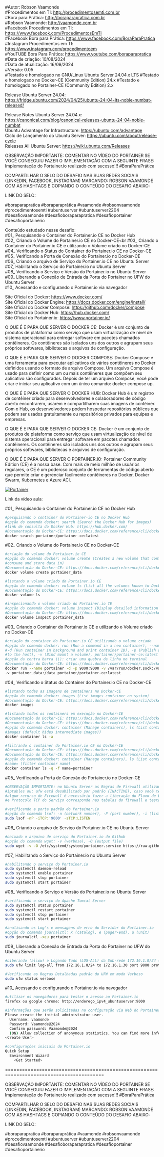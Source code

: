 #Autor: Robson Vaamonde<br>
#Procedimentos em TI: http://procedimentosemti.com.br<br>
#Bora para Prática: http://boraparapratica.com.br<br>
#Robson Vaamonde: http://vaamonde.com.br<br>
#Facebook Procedimentos em TI: https://www.facebook.com/ProcedimentosEmTi<br>
#Facebook Bora para Prática: https://www.facebook.com/BoraParaPratica<br>
#Instagram Procedimentos em TI: https://www.instagram.com/procedimentoem<br>
#YouTUBE Bora Para Prática: https://www.youtube.com/boraparapratica<br>
#Data de criação: 10/08/2024<br>
#Data de atualização: 16/09/2024<br>
#Versão: 0.05<br>
#Testado e homologado no GNU/Linux Ubuntu Server 24.04.x LTS
#Testado e homologado no Docker-CE (Community Edition) 24.x
#Testado e homologado no Portainer-CE (Community Edition) 2.x

Release Ubuntu Server 24.04: https://fridge.ubuntu.com/2024/04/25/ubuntu-24-04-lts-noble-numbat-released/

Release Notes Ubuntu Server 24.04.x: https://canonical.com/blog/canonical-releases-ubuntu-24-04-noble-numbat<br>
Ubuntu Advantage for Infrastructure: https://ubuntu.com/advantage<br>
Ciclo de Lançamento do Ubuntu Server: https://ubuntu.com/about/release-cycle<br>
Releases All Ubuntu Server: https://wiki.ubuntu.com/Releases

OBSERVAÇÃO IMPORTANTE: COMENTAR NO VÍDEO DO PORTAINER SE VOCÊ CONSEGUIU FAZER O IMPLEMENTAÇÃO COM A SEGUINTE FRASE: Implementação do Portainer.io realizado com sucesso!!! #BoraParaPrática

COMPARTILHAR O SELO DO DESAFIO NAS SUAS REDES SOCIAIS (LINKEDIN, FACEBOOK, INSTAGRAM) MARCANDO: ROBSON VAAMONDE COM AS HASHTAGS E COPIANDO O CONTEÚDO DO DESAFIO ABAIXO: 

LINK DO SELO: 

#boraparapratica #boraparaprática #vaamonde #robsonvaamonde #procedimentosemti #ubuntuserver #ubuntuserver2204 #desafiovaamonde #desafioboraparapratica #desafioportainer #desafioportainerio

Conteúdo estudado nesse desafio:<br>
#01_ Pesquisando o Container do Portainer.io CE no Docker Hub<br>
#02_ Criando o Volume do Portainer.io CE no Docker-CE<br
#03_ Criando o Container do Portainer.io CE e utilizando o Volume criado no Docker-CE<br>
#04_ Verificando o Status do Container do Portainer.io CE no Docker-CE<br>
#05_ Verificando a Porta de Conexão do Portainer.io no Docker-CE<br>
#06_ Criando o arquivo de Serviço do Portainer.io CE no Ubuntu Server<br>
#07_ Habilitando o Serviço do Portainer.io no Ubuntu Server<br>
#08_ Verificando o Serviço e Versão do Portainer.io no Ubuntu Server<br>
#09_ Liberando a Conexão de Entrada da Porta do Portainer no UFW do Ubuntu Server<br>
#10_ Acessando e configurando o Portainer.io via navegador<br>

Site Oficial do Docker: https://www.docker.com/<br>
Site Oficial do Docker Engine: https://docs.docker.com/engine/install/<br>
Site Oficial do Docker Compose: https://github.com/docker/compose<br>
Site Oficial do Docker Hub: https://hub.docker.com/<br>
Site Oficial do Portainer.io: https://www.portainer.io/<br>

O QUE É E PARA QUE SERVER O DOCKER CE: Docker é um conjunto de produtos de plataforma como serviço que usam virtualização de nível de sistema operacional para entregar software em pacotes chamados contêineres. Os contêineres são isolados uns dos outros e agrupam seus próprios softwares, bibliotecas e arquivos de configuração.

O QUE É E PARA QUE SERVER O DOCKER COMPOSE: Docker Compose é uma ferramenta para executar aplicativos de vários contêineres no Docker definidos usando o formato de arquivo Compose. Um arquivo Compose é usado para definir como um ou mais contêineres que compõem seu aplicativo são configurados. Depois de ter um arquivo Compose, você pode criar e iniciar seu aplicativo com um único comando: docker compose up.

O QUE É E PARA QUE SERVER O DOCKER HUB: Docker Hub é um registro de contêiner criado para desenvolvedores e colaboradores de código aberto encontrarem, usarem e compartilharem suas imagens de contêiner. Com o Hub, os desenvolvedores podem hospedar repositórios públicos que podem ser usados ​​gratuitamente ou repositórios privados para equipes e empresas.

O QUE É E PARA QUE SERVER O DOCKER CE: Docker é um conjunto de produtos de plataforma como serviço que usam virtualização de nível de sistema operacional para entregar software em pacotes chamados contêineres. Os contêineres são isolados uns dos outros e agrupam seus próprios softwares, bibliotecas e arquivos de configuração.

O QUE É E PARA QUE SERVER O PORTAINER.IO: Portainer Community Edition (CE) é a nossa base. Com mais de meio milhão de usuários regulares, o CE é um poderoso conjunto de ferramentas de código aberto que permite criar e gerenciar facilmente contêineres no Docker, Docker Swarm, Kubernetes e Azure ACI.

[![Portainer](http://img.youtube.com/vi//0.jpg)]( "Portainer")

Link da vídeo aula: 

#01_ Pesquisando o Container do Portainer.io CE no Docker Hub<br>
```bash
#pesquisando o container do Portainer-io CE no Docker Hub
#opção do comando docker: search (Search the Docker Hub for images)
#link de consulta do Docker Hub: https://hub.docker.com/
#Documentação do Docker-CE: https://docs.docker.com/reference/cli/docker/search/
docker search portainer/portainer-ce:latest
```

#02_ Criando o Volume do Portainer.io CE no Docker-CE<br>
```bash
#criação do volume do Portainer.io CE
#opção do comando docker: volume create (Creates a new volume that containers can 
#consume and store data in)
#Documentação do Docker-CE: https://docs.docker.com/reference/cli/docker/volume/create/
docker volume create portainer_data

#listando o volume criado do Portainer.io CE
#opção do comando docker: volume ls (List all the volumes known to Docker)
#Documentação do Docker-CE: https://docs.docker.com/reference/cli/docker/volume/ls/
docker volume ls

#inspecionando o volume criado do Portainer.io CE
#opção do comando docker: volume inspect (Display detailed information on one or more volumes)
#Documentação do Docker-CE: https://docs.docker.com/reference/cli/docker/volume/inspect/
docker volume inspect portainer_data
```

#03_ Criando o Container do Portainer.io CE e utilizando o Volume criado no Docker-CE<br>
```bash
#criação do container do Portainer.io CE utilizando o volume criado
#opção do comando docker: run (Run a command in a new container), --name (container name)
#-d (Run container in background and print container ID), -p (Publish a container’s port(s) 
#to the host), -v (Bind mount a volume), portainer/portainer-ce:latest (container imagem)
#opção da contra barra (\): criar uma quebra de linha no terminal
#Documentação do Docker-CE: https://docs.docker.com/reference/cli/docker/container/run/
docker run --name portainer -d -p 9000:9000 -v /var/run/docker.sock:/var/run/docker.sock \
-v portainer_data:/data portainer/portainer-ce:latest
```

#04_ Verificando o Status do Container do Portainer.io CE no Docker-CE<br>
```bash
#listando todas as imagens de containers no Docker-CE
#opção do comando docker: images (List images container on system)
#Documentação do Docker-CE: https://docs.docker.com/reference/cli/docker/image/
docker images

#listando todos os containers em execução no Docker-CE
#Documentação do Docker-CE: https://docs.docker.com/reference/cli/docker/container/
#Documentação do Docker-CE: https://docs.docker.com/reference/cli/docker/image/ls/
#opção do comando docker: container (Manage containers), ls (List containers), -a --all (Show all
#images (default hides intermediate images))
docker container ls -a

#filtrando o container do Portainer.io CE no Docker-CE
#Documentação do Docker-CE: https://docs.docker.com/reference/cli/docker/container/
#Documentação do Docker-CE: https://docs.docker.com/reference/cli/docker/image/ls//
#opção do comando docker: container (Manage containers), ls (List containers), -q (quiet), -f (filter), 
#name= (filter container name)
docker container ls -q -f name=portainer
```

#05_ Verificando a Porta de Conexão do Portainer.io no Docker-CE<br>
```bash
#OBSERVAÇÃO IMPORTANTE: no Ubuntu Server as Regras de Firewall utilizando o comando: 
#iptables ou: ufw está desabilitado por padrão (INACTIVE), caso você tenha habilitado 
#algum recurso de Firewall é necessário fazer a liberação do Fluxo de Entrada, Porta 
#e Protocolo TCP do Serviço corresponde nas tabelas do firewall e testar a conexão.

#verificando a porta padrão do Portainer.io
#opção do comando lsof: -n (network number), -P (port number), -i (list IP Address), -s (alone directs)
sudo lsof -nP -iTCP:'9000' -sTCP:LISTEN
```

#06_ Criando o arquivo de Serviço do Portainer.io CE no Ubuntu Server<br>
```bash
#baixado o arquivo de serviço do Portainer.io do Github
#opção do comando wget: -v (verbose), -O (output file)
sudo wget -v -O /etc/systemd/system/portainer.service https://raw.githubusercontent.com/vaamonde/ubuntu-2404/main/conf/portainer.service
```

#07_ Habilitando o Serviço do Portainer.io no Ubuntu Server<br>
```bash
#habilitando o serviço do Portainer.io
sudo systemctl daemon-reload
sudo systemctl enable portainer
sudo systemctl stop portainer
sudo systemctl start portainer
```

#08_ Verificando o Serviço e Versão do Portainer.io no Ubuntu Server<br>
```bash
#verificando o serviço do Apache Tomcat Server
sudo systemctl status portainer
sudo systemctl restart portainer
sudo systemctl stop portainer
sudo systemctl start portainer

#analisando os Log's e mensagens de erro do Servidor do Portainer.io
#opção do comando journalctl: x (catalog), e (pager-end), u (unit)
sudo journalctl -xeu portainer
```

#09_ Liberando a Conexão de Entrada da Porta do Portainer no UFW do Ubuntu Server<br>
```bash
#Liberando (allow) e Logando Tudo (LOG-ALL) da Sub-rede 172.16.1.0/24 (FROM) acessar o servidor (TO) do Portainer na porta (PORT) 9000 via protocolo TCP (PROTO TCP)
sudo ufw limit log-all from 172.16.1.0/24 to 172.16.1.30 port 9000 proto tcp comment 'Liberando a sub-rede para acessar o Portainer'

#Verificando as Regras Detalhadas padrão do UFW em modo Verboso
sudo ufw status verbose
```

#10_ Acessando e configurando o Portainer.io via navegador<br>
```bash
#utilizar os navegadores para testar o acesso ao Portainer.io 
firefox ou google chrome: http://endereço_ipv4_ubuntuserver:9000

#Informações que serão solicitadas na configuração via Web do Portainer.io
Please create the initial administrator user.
  Username: vaamonde
  Password: Vaamonde@2024
  Confirm password: Vaamonde@2024
  (ON) Allow collection of anonymous statistics. You can find more information about this in our privacy policy.
<Create User>

#configurações iniciais do Portainer.io
Quick Setup
  Environment Wizard
    <Get Started>
```

=========================================================================================

OBSERVAÇÃO IMPORTANTE: COMENTAR NO VÍDEO DO PORTAINER SE VOCÊ CONSEGUIU FAZER O IMPLEMENTAÇÃO COM A SEGUINTE FRASE: Implementação do Portainer.io realizado com sucesso!!! #BoraParaPrática

COMPARTILHAR O SELO DO DESAFIO NAS SUAS REDES SOCIAIS (LINKEDIN, FACEBOOK, INSTAGRAM) MARCANDO: ROBSON VAAMONDE COM AS HASHTAGS E COPIANDO O CONTEÚDO DO DESAFIO ABAIXO: 

LINK DO SELO: 

#boraparapratica #boraparaprática #vaamonde #robsonvaamonde #procedimentosemti #ubuntuserver #ubuntuserver2204 #desafiovaamonde #desafioboraparapratica #desafioportainer #desafioportainerio
